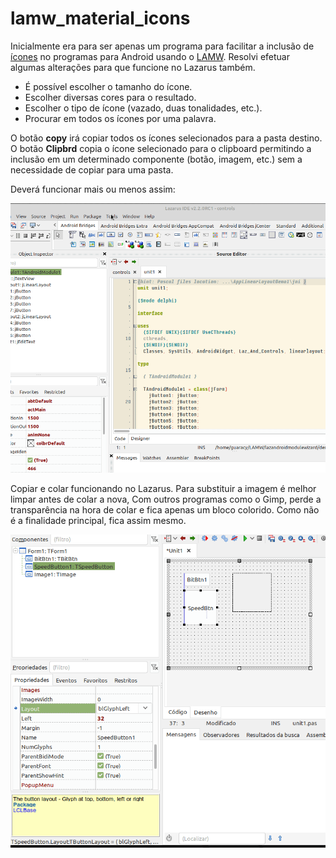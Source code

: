 # lamw_material_icons

Inicialmente era para ser apenas um programa para facilitar a inclusão de [ícones](https://github.com/google/material-design-icons) no programas para Android usando o [LAMW](https://github.com/jmpessoa/lazandroidmodulewizard).
Resolvi efetuar algumas alterações para que funcione no Lazarus também.
- É possível escolher o tamanho do ícone.
- Escolher diversas cores para o resultado.
- Escolher o tipo de ícone (vazado, duas tonalidades, etc.).
- Procurar em todos os ícones por uma palavra.

O botão **copy** irá copiar todos os ícones selecionados para a pasta destino.
O botão **Clipbrd** copia o ícone selecionado para o clipboard permitindo a inclusão em um determinado componente (botão, imagem, etc.) sem a necessidade de copiar para uma pasta.

Deverá funcionar mais ou menos assim:

![](/assets/material_icons.gif)

Copiar e colar funcionando no Lazarus. Para substituir a imagem é melhor limpar antes de colar a nova, Com outros programas como o Gimp, perde a transparência na hora de colar e fica apenas um bloco colorido. Como não é a finalidade principal, fica assim mesmo.

![](/assets/material-lazarus.gif)


